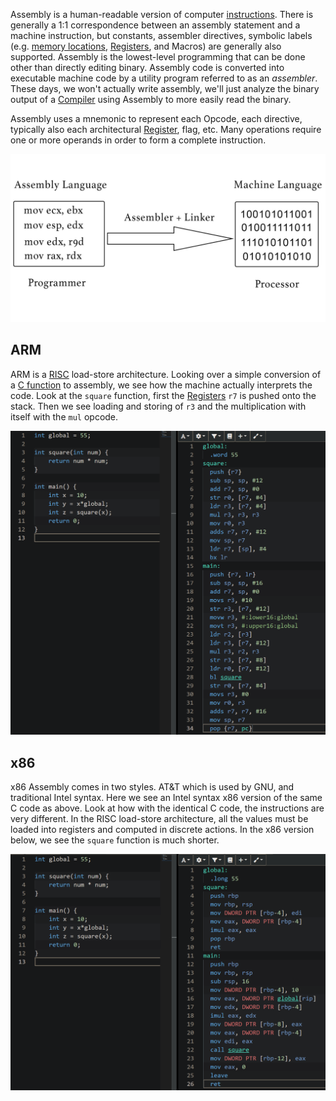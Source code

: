 
Assembly is a human-readable version of computer [instructions](ISA.md). There is generally a 1:1 correspondence between an assembly statement and a machine instruction, but constants, assembler directives, symbolic labels (e.g. [memory locations](Memory%20&%20Cache.md), [Registers](Registers.md), and Macros) are generally also supported. Assembly is the lowest-level programming that can be done other than directly editing binary. Assembly code is converted into executable machine code by a utility program referred to as an *assembler*. These days, we won't actually write assembly, we'll just analyze the binary output of a [Compiler](../Systems/Compiler.md) using Assembly to more easily read the binary.

Assembly uses a mnemonic to represent each Opcode, each directive, typically also each architectural [Register](Registers.md), flag, etc. Many operations require one or more operands in order to form a complete instruction.

![](../../Attachments/Pasted%20image%2020230116221817.png)


## ARM

ARM is a [RISC](ISA.md) load-store architecture. Looking over a simple conversion of a [C function](../../Software%20Engineering/C/Functions.md) to assembly, we see how the machine actually interprets the code. Look at the `square` function, first the [Registers](Registers.md) `r7` is pushed onto the stack. Then we see loading and storing of `r3` and the multiplication with itself with the `mul` opcode.

![](../../Attachments/Pasted%20image%2020230116224631.png)


## x86

x86 Assembly comes in two styles. AT&T which is used by GNU, and traditional Intel syntax. Here we see an Intel syntax x86 version of the same C code as above. Look at how with the identical C code, the instructions are very different. In the RISC load-store architecture, all the values must be loaded into registers and computed in discrete actions. In the x86 version below, we see the `square` function is much shorter.

![](../../Attachments/Pasted%20image%2020230116224459.png)